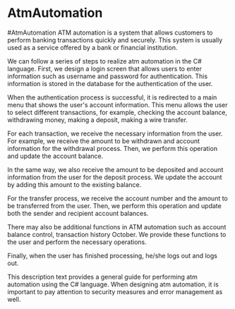 # AtmAutomation
#AtmAutomation ATM automation is a system that allows customers to perform banking transactions quickly and securely. This system is usually used as a service offered by a bank or financial institution.

We can follow a series of steps to realize atm automation in the C# language. First, we design a login screen that allows users to enter information such as username and password for authentication. This information is stored in the database for the authentication of the user.

When the authentication process is successful, it is redirected to a main menu that shows the user's account information. This menu allows the user to select different transactions, for example, checking the account balance, withdrawing money, making a deposit, making a wire transfer.

For each transaction, we receive the necessary information from the user. For example, we receive the amount to be withdrawn and account information for the withdrawal process. Then, we perform this operation and update the account balance.

In the same way, we also receive the amount to be deposited and account information from the user for the deposit process. We update the account by adding this amount to the existing balance.

For the transfer process, we receive the account number and the amount to be transferred from the user. Then, we perform this operation and update both the sender and recipient account balances.

There may also be additional functions in ATM automation such as account balance control, transaction history October. We provide these functions to the user and perform the necessary operations.

Finally, when the user has finished processing, he/she logs out and logs out.

This description text provides a general guide for performing atm automation using the C# language. When designing atm automation, it is important to pay attention to security measures and error management as well.
